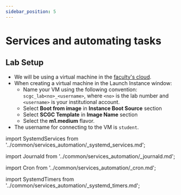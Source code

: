 ```yaml
---
sidebar_position: 5
---
```


# Services and automating tasks

## Lab Setup
  * We will be using a virtual machine in the [faculty's cloud](http://cloud.grid.pub.ro/).
  * When creating a virtual machine in the Launch Instance window:
    * Name your VM using the following convention: `scgc_lab<no>_<username>`,
      where `<no>` is the lab number and `<username>` is your institutional account.
    * Select **Boot from image** in **Instance Boot Source** section
    * Select **SCGC Template** in **Image Name** section
    * Select the **m1.medium** flavor.
  * The username for connecting to the VM is `student`.


import SystemdServices from '../common/services_automation/_systemd_services.md';

<SystemdServices/>

import Journald from '../common/services_automation/_journald.md';

<Journald/>

import Cron from '../common/services_automation/_cron.md';

<Cron/>

import SystemdTimers from '../common/services_automation/_systemd_timers.md';

<SystemdTimers/>
